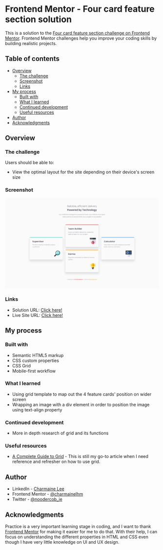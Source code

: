 # Frontend Mentor - Four card feature section solution

This is a solution to the [Four card feature section challenge on Frontend Mentor](https://www.frontendmentor.io/challenges/four-card-feature-section-weK1eFYK). Frontend Mentor challenges help you improve your coding skills by building realistic projects.

## Table of contents

- [Overview](#overview)
  - [The challenge](#the-challenge)
  - [Screenshot](#screenshot)
  - [Links](#links)
- [My process](#my-process)
  - [Built with](#built-with)
  - [What I learned](#what-i-learned)
  - [Continued development](#continued-development)
  - [Useful resources](#useful-resources)
- [Author](#author)
- [Acknowledgments](#acknowledgments)

## Overview

### The challenge

Users should be able to:

- View the optimal layout for the site depending on their device's screen size

### Screenshot

![Desktop Version](./images/screenshot-final-desktop.png)

### Links

- Solution URL: [Click here!](https://www.frontendmentor.io/solutions/responsive-fourcard-feature-section-using-grid-x7dEOYyqJ)
- Live Site URL: [Click here!](https://wizardly-hypatia-4a2ef2.netlify.app/)

## My process

### Built with

- Semantic HTML5 markup
- CSS custom properties
- CSS Grid
- Mobile-first workflow

### What I learned

- Using grid template to map out the 4 feature cards' position on wider screen
- Wrapping an image with a div element in order to position the image using text-align property

### Continued development

- More in depth research of grid and its functions

### Useful resources

- [A Complete Guide to Grid](https://css-tricks.com/snippets/css/complete-guide-grid/) - This is still my go-to article when I need reference and refresher on how to use grid.

## Author

- LinkedIn - [Charmaine Lee](https://www.linkedin.com/in/charmainelee-huimin/)
- Frontend Mentor - [@charmainelhm](https://www.frontendmentor.io/profile/charmainelhm)
- Twitter - [@noodercob_ie](https://www.twitter.com/noodercob_ie)

## Acknowledgments

Practice is a very important learning stage in coding, and I want to thank [Frontend Mentor](https://www.frontendmentor.io/) for making it easier for me to do that. With their help, I can focus on understanding the different properties in HTML and CSS even though I have very little knowledge on UI and UX design.
